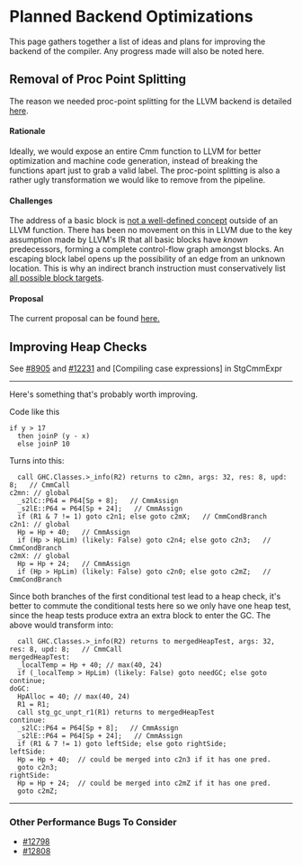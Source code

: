 # Planned Backend Optimizations


This page gathers together a list of ideas and plans for improving the backend of the compiler. Any progress made will also be noted here.

## Removal of Proc Point Splitting


The reason we needed proc-point splitting for the LLVM backend is detailed [here](commentary/compiler/backends/llvm/wip#get-rid-of-proc-point-splitting).

#### Rationale


Ideally, we would expose an entire Cmm function to LLVM for better optimization and machine code generation, instead of breaking the functions apart just to grab a valid label.
The proc-point splitting is also a rather ugly transformation we would like to remove from the pipeline.

#### Challenges


The address of a basic block is [ not a well-defined concept](http://llvm.org/docs/LangRef.html#addresses-of-basic-blocks) outside of an LLVM function.
There has been no movement on this in LLVM due to the key assumption made by LLVM's IR that all basic blocks have *known* predecessors, forming a complete control-flow graph amongst blocks.
An escaping block label opens up the possibility of an edge from an unknown location.
This is why an indirect branch instruction must conservatively list [ all possible block targets](http://llvm.org/docs/LangRef.html#i-indirectbr).

#### Proposal


The current proposal can be found [ here.](http://lists.llvm.org/pipermail/llvm-dev/2017-April/112144.html)

## Improving Heap Checks


See [\#8905](https://gitlab.haskell.org//ghc/ghc/issues/8905) and [\#12231](https://gitlab.haskell.org//ghc/ghc/issues/12231) and \[Compiling case expressions\] in StgCmmExpr

---


Here's something that's probably worth improving.


Code like this

```wiki
if y > 17
  then joinP (y - x)
  else joinP 10
```


Turns into this:

```wiki
  call GHC.Classes.>_info(R2) returns to c2mn, args: 32, res: 8, upd: 8;   // CmmCall
c2mn: // global
  _s2lC::P64 = P64[Sp + 8];   // CmmAssign
  _s2lE::P64 = P64[Sp + 24];   // CmmAssign
  if (R1 & 7 != 1) goto c2n1; else goto c2mX;   // CmmCondBranch
c2n1: // global
  Hp = Hp + 40;   // CmmAssign
  if (Hp > HpLim) (likely: False) goto c2n4; else goto c2n3;   // CmmCondBranch
c2mX: // global
  Hp = Hp + 24;   // CmmAssign
  if (Hp > HpLim) (likely: False) goto c2n0; else goto c2mZ;   // CmmCondBranch
```


Since both branches of the first conditional test lead to a heap check, it's better to commute the conditional tests here so we only have one heap test, since the heap tests produce extra an extra block to enter the GC. The above would transform into:

```wiki
  call GHC.Classes.>_info(R2) returns to mergedHeapTest, args: 32, res: 8, upd: 8;   // CmmCall
mergedHeapTest:
  _localTemp = Hp + 40; // max(40, 24)
  if (_localTemp > HpLim) (likely: False) goto needGC; else goto continue;
doGC:
  HpAlloc = 40; // max(40, 24)
  R1 = R1;
  call stg_gc_unpt_r1(R1) returns to mergedHeapTest
continue:
  _s2lC::P64 = P64[Sp + 8];   // CmmAssign
  _s2lE::P64 = P64[Sp + 24];   // CmmAssign
  if (R1 & 7 != 1) goto leftSide; else goto rightSide;
leftSide:
  Hp = Hp + 40;  // could be merged into c2n3 if it has one pred.
  goto c2n3;
rightSide:
  Hp = Hp + 24;  // could be merged into c2mZ if it has one pred.
  goto c2mZ;
```

---

### Other Performance Bugs To Consider

- [\#12798](https://gitlab.haskell.org//ghc/ghc/issues/12798)
- [\#12808](https://gitlab.haskell.org//ghc/ghc/issues/12808)